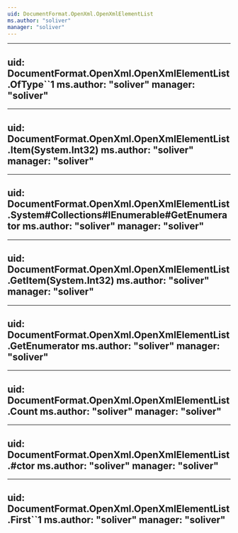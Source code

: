 ```yaml
---
uid: DocumentFormat.OpenXml.OpenXmlElementList
ms.author: "soliver"
manager: "soliver"
---
```


---
uid: DocumentFormat.OpenXml.OpenXmlElementList.OfType``1
ms.author: "soliver"
manager: "soliver"
---

---
uid: DocumentFormat.OpenXml.OpenXmlElementList.Item(System.Int32)
ms.author: "soliver"
manager: "soliver"
---

---
uid: DocumentFormat.OpenXml.OpenXmlElementList.System#Collections#IEnumerable#GetEnumerator
ms.author: "soliver"
manager: "soliver"
---

---
uid: DocumentFormat.OpenXml.OpenXmlElementList.GetItem(System.Int32)
ms.author: "soliver"
manager: "soliver"
---

---
uid: DocumentFormat.OpenXml.OpenXmlElementList.GetEnumerator
ms.author: "soliver"
manager: "soliver"
---

---
uid: DocumentFormat.OpenXml.OpenXmlElementList.Count
ms.author: "soliver"
manager: "soliver"
---

---
uid: DocumentFormat.OpenXml.OpenXmlElementList.#ctor
ms.author: "soliver"
manager: "soliver"
---

---
uid: DocumentFormat.OpenXml.OpenXmlElementList.First``1
ms.author: "soliver"
manager: "soliver"
---
